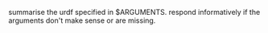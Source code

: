 summarise the urdf specified in $ARGUMENTS. respond informatively if the arguments don't make sense or are missing.